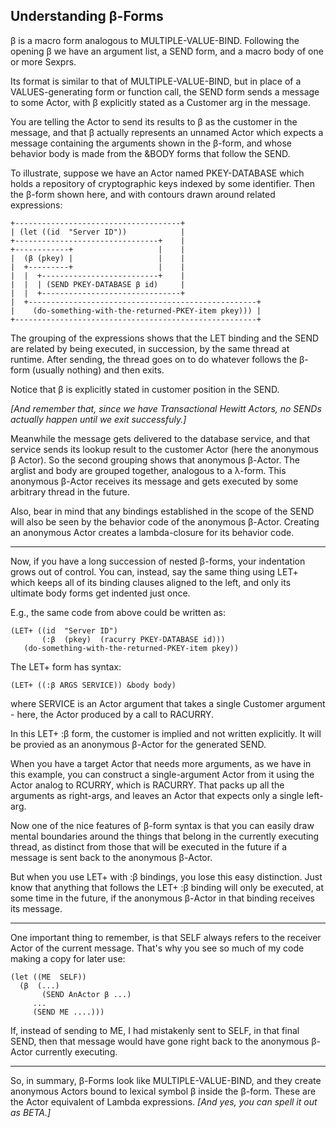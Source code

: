 Understanding β-Forms
---
β is a macro form analogous to MULTIPLE-VALUE-BIND. Following the opening β we have an argument list, a SEND form, and a macro body of one or more Sexprs. 

Its format is similar to that of MULTIPLE-VALUE-BIND, but in place of a VALUES-generating form or function call, the SEND form sends a message to some Actor, with β explicitly stated as a Customer arg in the message. 

You are telling the Actor to send its results to β as the customer in the message, and that β actually represents an unnamed Actor which expects a message containing the arguments shown in the β-form, and whose behavior body is made from the &BODY forms that follow the SEND.

To illustrate, suppose we have an Actor named PKEY-DATABASE which holds a repository of cryptographic keys indexed by some identifier. Then the β-form shown here, and with contours drawn around related expressions:

```
+-------------------------------------+
| (let ((id  "Server ID"))            |
+--------------------------------+    |
+------------+                   |    |
|  (β (pkey) |                   |    |
|  +---------+                   |    |
|  |  +--------------------------+    |
|  |  | (SEND PKEY-DATABASE β id)     |
|  |  +-------------------------------+
|  +---------------------------------------------------+
|    (do-something-with-the-returned-PKEY-item pkey))) |
+------------------------------------------------------+
```

The grouping of the expressions shows that the LET binding and the SEND are related by being executed, in succession, by the same thread at runtime. After sending, the thread goes on to do whatever follows the β-form (usually nothing) and then exits. 

Notice that β is explicitly stated in customer position in the SEND. 

_[And remember that, since we have Transactional Hewitt Actors, no SENDs actually happen until we exit successfuly.]_

Meanwhile the message gets delivered to the database service, and that service sends its lookup result to the customer Actor (here the anonymous β Actor). So the second grouping shows that anonymous β-Actor. The arglist and body are grouped together, analogous to a λ-form. This anonymous β-Actor receives its message and gets executed by some arbitrary thread in the future.

Also, bear in mind that any bindings established in the scope of the SEND will also be seen by the behavior code of the anonymous β-Actor. Creating an anonymous Actor creates a lambda-closure for its behavior code.

---

Now, if you have a long succession of nested β-forms, your indentation grows out of control. You can, instead, say the same thing using LET+ which keeps all of its binding clauses aligned to the left, and only its ultimate body forms get indented just once. 

E.g., the same code from above could be written as:
```
(LET+ ((id  "Server ID")
       (:β  (pkey)  (racurry PKEY-DATABASE id)))
   (do-something-with-the-returned-PKEY-item pkey))
```
The LET+ form has syntax:
```
(LET+ ((:β ARGS SERVICE)) &body body)
```
where SERVICE is an Actor argument that takes a single Customer argument - here, the Actor produced by a call to RACURRY. 

In this LET+ :β form, the customer is implied and not written explicitly. It will be provied as an anonymous β-Actor for the generated SEND.

When you have a target Actor that needs more arguments, as we have in this example, you can construct a single-argument Actor from it using the Actor analog to RCURRY, which is RACURRY. That packs up all the arguments as right-args, and leaves an Actor that expects only a single left-arg.

Now one of the nice features of β-form syntax is that you can easily draw mental boundaries around the things that belong in the currently executing thread, as distinct from those that will be executed in the future if a message is sent back to the anonymous β-Actor. 

But when you use LET+ with :β bindings, you lose this easy distinction. Just know that anything that follows the LET+ :β binding will only be executed, at some time in the future, if the anonymous β-Actor in that binding receives its message.

---

One important thing to remember, is that SELF always refers to the receiver Actor of the current message. That's why you see so much of my code making a copy for later use:
```
(let ((ME  SELF))
  (β  (...)
       (SEND AnActor β ...)
     ...
     (SEND ME ....)))
```

If, instead of sending to ME, I had mistakenly sent to SELF, in that final SEND, then that message would have gone right back to the anonymous β-Actor currently executing.

--- 

So, in summary, β-Forms look like MULTIPLE-VALUE-BIND, and they create anonymous Actors bound to lexical symbol β inside the β-form. These are the Actor equivalent of Lambda expressions. _[And yes, you can spell it out as BETA.]_
